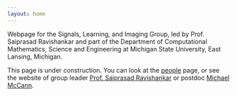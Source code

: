 ```yaml
---
layout: home
---
```


Webpage for the Signals, Learning, and Imaging Group,
led by Prof. Saiprasad Ravishankar and 
part of the Department of Computational Mathematics, Science and Engineering
at Michigan State University, East Lansing, Michigan.

This page is under construction.
You can look at the [people](./people) page,
or see the website of group leader [Prof. Saiprasad Ravishankar](https://sites.google.com/site/sairavishankar3/)
or postdoc [Michael McCann](https://www.egr.msu.edu/~mccann13/).
